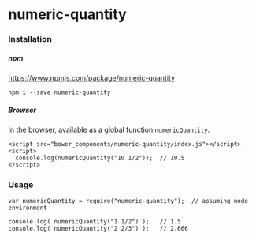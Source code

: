 # numeric-quantity

### Installation

##### npm

https://www.npmjs.com/package/numeric-quantity

```
npm i --save numeric-quantity
```

##### Browser

In the browser, available as a global function `numericQuantity`.

```
<script src="bower_components/numeric-quantity/index.js"></script>
<script>
  console.log(numericQuantity("10 1/2"));  // 10.5
</script>
```

### Usage

```
var numericQuantity = require("numeric-quantity");  // assuming node environment

console.log( numericQuantity("1 1/2") );   // 1.5
console.log( numericQuantity("2 2/3") );   // 2.666
```
